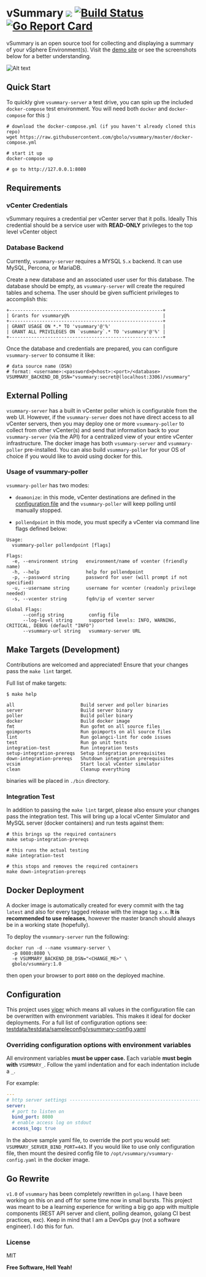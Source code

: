 vSummary [![](https://images.microbadger.com/badges/image/gbolo/vsummary.svg)](http://microbadger.com/images/gbolo/vsummary "Image Badge") [![Build Status](https://travis-ci.org/gbolo/vsummary.svg?branch=master)](https://travis-ci.org/gbolo/vsummary) [![Go Report Card](https://goreportcard.com/badge/github.com/gbolo/vsummary)](https://goreportcard.com/report/github.com/gbolo/vsummary)
================

vSummary is an open source tool for collecting and displaying a summary of your vSphere Environment(s). Visit the [demo site](https://vsummary.linuxctl.com/) or see the screenshots below for a better understanding.

![Alt text](https://raw.githubusercontent.com/gbolo/vSummary/php/screenshots/screenshot_1.png "Screenshot 1")

## Quick Start
To quickly give `vsummary-server` a test drive, you can spin up the included
`docker-compose` test environment.
You will need both `docker` and `docker-compose` for this :)

```
# download the docker-compose.yml (if you haven't already cloned this repo)
wget https://raw.githubusercontent.com/gbolo/vsummary/master/docker-compose.yml

# start it up
docker-compose up

# go to http://127.0.0.1:8080
```

## Requirements

### vCenter Credentials
vSummary requires a credential per vCenter server that it polls.
Ideally This credential should be a service user with **READ-ONLY** privileges to the top level vCenter object

### Database Backend
Currently, `vsummary-server` requires a MYSQL `5.x` backend. It can use MySQL, Percona, or MariaDB.

Create a new database and an associated user user for this database.
The database should be empty, as `vsummary-server` will create the required tables and schema.
The user should be given sufficient privileges to accomplish this:
```
+--------------------------------------------------------+
| Grants for vsummary@%                                  |
+--------------------------------------------------------+
| GRANT USAGE ON *.* TO 'vsummary'@'%'                   |
| GRANT ALL PRIVILEGES ON `vsummary`.* TO 'vsummary'@'%' |
+--------------------------------------------------------+
```

Once the database and credentials are prepared,
you can configure `vsummary-server` to consume it like:
```
# data source name (DSN)
# format: <username>:<password>@<host>:<port>/<database>
VSUMMARY_BACKEND_DB_DSN="vsummary:secret@(localhost:3306)/vsummary"
```

## External Polling
`vsummary-server` has a built in vCenter poller which is configurable from the web UI. However, if the `vsummary-server` does not have direct access to all vCenter servers, then you may deploy one or more `vsummary-poller` to collect from other vCenter(s) and send that information back to your `vsummary-server` (via the API) for a centralized view of your entire vCenter infrastructure. The docker image has both `vsummary-server` and `vsummary-poller` pre-installed. You can also build `vsummary-poller` for your OS of choice if you would like to avoid using docker for this.

### Usage of vsummary-poller
`vsummary-poller` has two modes:

- `deamonize`: in this mode, vCenter destinations are defined in the [configuration file](https://github.com/gbolo/vsummary/blob/master/testdata/sampleconfig/vsummary-poller.yaml) and the `vsummary-poller` will keep polling until manually stopped.

- `pollendpoint` in this mode, you must specify a vCenter via command line flags defined below:

```
Usage:
  vsummary-poller pollendpoint [flags]

Flags:
  -e, --environment string   environment/name of vcenter (friendly name)
  -h, --help                 help for pollendpoint
  -p, --password string      password for user (will prompt if not specified)
  -u, --username string      username for vcenter (readonly privilege needed)
  -s, --vcenter string       fqdn/ip of vcenter server

Global Flags:
      --config string         config file
      --log-level string      supported levels: INFO, WARNING, CRITICAL, DEBUG (default "INFO")
      --vsummary-url string   vsummary-server URL
```

## Make Targets (Development)
Contributions are welcomed and appreciated!
Ensure that your changes pass the `make lint` target.

Full list of make targets:
```
$ make help

all                        Build server and poller binaries
server                     Build server binary
poller                     Build poller binary
docker                     Build docker image
fmt                        Run gofmt on all source files
goimports                  Run goimports on all source files
lint                       Run golangci-lint for code issues
test                       Run go unit tests
integration-test           Run integration tests
setup-integration-prereqs  Setup integration prerequisites
down-integration-prereqs   Shutdown integration prerequisites
vcsim                      Start local vCenter simulator
clean                      Cleanup everything
```

binaries will be placed in `./bin` directory.

### Integration Test
In addition to passing the `make lint` target, please also ensure your changes pass
the integration test. This will bring up a local vCenter Simulator and MySQL server
(docker containers) and run tests against them:

```
# this brings up the required containers
make setup-integration-prereqs

# this runs the actual testing
make integration-test

# this stops and removes the required containers
make down-integration-prereqs
```

## Docker Deployment
A docker image is automatically created for every commit with the tag `latest`
and also for every tagged release with the image tag `x.x`.
**It is recommended to use releases**,
however the master branch should always be in a working state (hopefully).

To deploy the `vsummary-server` run the following:
```
docker run -d --name vsummary-server \
  -p 8080:8080 \
  -e VSUMMARY_BACKEND_DB_DSN="<CHANGE_ME>" \
  gbolo/vsummary:1.0
```

then open your browser to port `8080` on the deployed machine.

## Configuration
This project uses [viper](https://github.com/spf13/viper) which means all values in the configuration file
can be overwritten with environment variables. This makes it ideal for
docker deployments. For a full list of configuration options see:
[testdata/testdata/sampleconfig/vsummary-config.yaml](https://github.com/gbolo/vsummary/blob/master/testdata/sampleconfig/vsummary-config.yaml)

### Overriding configuration options with environment variables
All environment variables **must be upper case.** Each variable **must begin with** `VSUMMARY_`.
Follow the yaml indentation and for each indentation include a `_`.

For example:
```yaml
---
# http server settings -------------------------------------------------------------------------------------------------
server:
  # port to listen on
  bind_port: 8080
  # enable access log on stdout
  access_log: true
```

In the above sample yaml file, to override the port you would set: `VSUMMARY_SERVER_BIND_PORT=443`.
If you would like to use only configuration file, then mount the desired config file to `/opt/vsummary/vsummary-config.yaml`
in the docker image.

## Go Rewrite

`v1.0` of `vsummary` has been completely rewritten in `golang`. I have been working on this on and off for some time now in small bursts.
This project was meant to be a learning experience for writing a big go app with multiple components (REST API server and client, polling deamon, golang CI best practices, exc). Keep in mind that I am a DevOps guy (not a software engineer). I do this for fun.

### License
MIT

**Free Software, Hell Yeah!**
